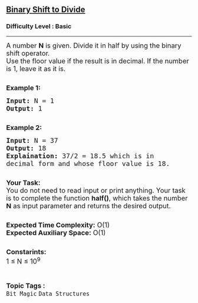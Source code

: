 <h2><a href="https://practice.geeksforgeeks.org/problems/find-out-the-team0025/1?page=1&difficulty[]=-1&category[]=Bit%20Magic&sortBy=submissions">Binary Shift to Divide</a></h2><h3>Difficulty Level : Basic</h3><hr><div class="problems_problem_content__Xm_eO"><p><span style="font-size:18px">A number <strong>N</strong> is given. Divide it in half by&nbsp;using the binary shift operator.<br>
Use the floor value if the result is in decimal.&nbsp;If the number is 1,&nbsp;leave it as it is.</span></p>

<p><br>
<strong><span style="font-size:18px">Example 1:</span></strong></p>

<pre><span style="font-size:18px"><strong>Input:</strong> N = 1
<strong>Output:</strong> 1
</span></pre>

<p><br>
<strong><span style="font-size:18px">Example 2:</span></strong></p>

<pre><span style="font-size:18px"><strong>Input:</strong> N = 37
<strong>Output:</strong> 18
<strong>Explaination:</strong> 37/2 = 18.5 which is in 
decimal form and whose floor value is 18.</span></pre>

<p><br>
<span style="font-size:18px"><strong>Your Task:</strong><br>
You do not need to read input or print anything. Your task is to complete the function <strong>half()</strong>, which takes the number <strong>N</strong> as input parameter and returns the desired output.</span></p>

<p><br>
<span style="font-size:18px"><strong>Expected Time Complexity:</strong> O(1)<br>
<strong>Expected Auxiliary Space:</strong> O(1)</span></p>

<p><br>
<span style="font-size:18px"><strong>Constarints:</strong><br>
1 ≤&nbsp;N ≤&nbsp;10<sup>9</sup></span></p>
</div><br><p><span style=font-size:18px><strong>Topic Tags : </strong><br><code>Bit Magic</code>&nbsp;<code>Data Structures</code>&nbsp;
